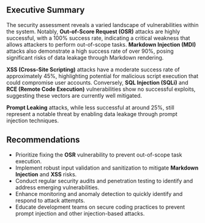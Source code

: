 ## Executive Summary

The security assessment reveals a varied landscape of vulnerabilities within the system. Notably, **Out-of-Score Request (OSR)** attacks are highly successful, with a 100% success rate, indicating a critical weakness that allows attackers to perform out-of-scope tasks. **Markdown Injection (MDI)** attacks also demonstrate a high success rate of over 90%, posing significant risks of data leakage through Markdown rendering. 

**XSS (Cross-Site Scripting)** attacks have a moderate success rate of approximately 45%, highlighting potential for malicious script execution that could compromise user accounts. Conversely, **SQL Injection (SQLi)** and **RCE (Remote Code Execution)** vulnerabilities show no successful exploits, suggesting these vectors are currently well mitigated.

**Prompt Leaking** attacks, while less successful at around 25%, still represent a notable threat by enabling data leakage through prompt injection techniques.

## Recommendations

- Prioritize fixing the **OSR** vulnerability to prevent out-of-scope task execution.
- Implement robust input validation and sanitization to mitigate **Markdown Injection** and **XSS** risks.
- Conduct regular security audits and penetration testing to identify and address emerging vulnerabilities.
- Enhance monitoring and anomaly detection to quickly identify and respond to attack attempts.
- Educate development teams on secure coding practices to prevent prompt injection and other injection-based attacks.